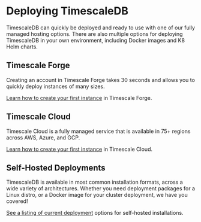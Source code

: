 # Deploying TimescaleDB

TimescaleDB can quickly be deployed and ready to use with one of our
fully managed hosting options. There are also multiple options for
deploying TimescaleDB in your own environment, including Docker images
and K8 Helm charts.

## Timescale Forge

Creating an account in Timescale Forge takes 30 seconds and allows you to
quickly deploy instances of many sizes.

[Learn how to create your first instance][timescale-forge] in Timescale Forge.


## Timescale Cloud

Timescale Cloud is a fully managed service that is available in 75+ regions across AWS, Azure, and GCP.

[Learn how to create your first instance][timescale-cloud] in Timescale Cloud.

## Self-Hosted Deployments

TimescaleDB is available in most common installation formats, across a wide
variety of architectures. Whether you need deployment packages for a Linux
distro, or a Docker image for your cluster deployment, we have you covered!

[See a listing of current deployment][self-hosted] options for self-hosted installations.


[timescale-forge]: /timescaledb/getting-started/launch-timescaledb/fully-managed-timescaledb/timescale-forge
[timescale-cloud]: /timescaledb/getting-started/launch-timescaledb/fully-managed-timescaledb/timescale-cloud
[self-hosted]: /timescaledb/getting-started/launch-timescaledb/self-hosted